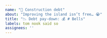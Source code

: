 ```yaml
---
name: "🚧 Construction debt"
about: "Improving the island isn’t free… 😭"
title: "📉 Debt pay-down: 💰 # Bells"
labels: tom nook said so
assignees: ''
---
```

